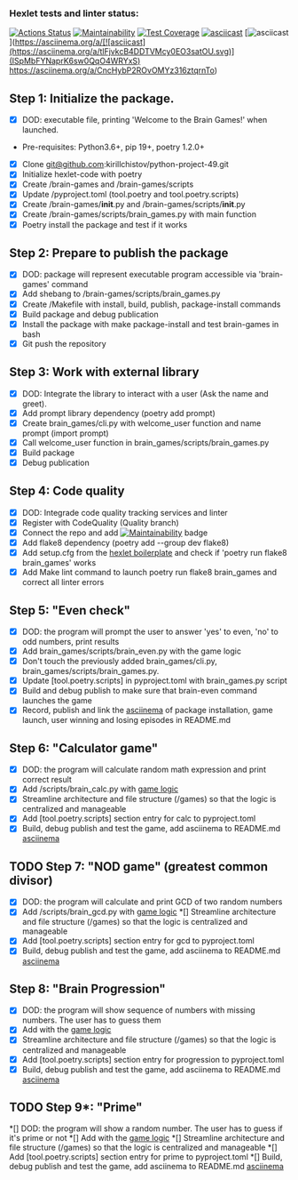### Hexlet tests and linter status:
[![Actions Status](https://github.com/kirillchistov/python-project-49/actions/workflows/hexlet-check.yml/badge.svg)](https://github.com/kirillchistov/python-project-49/actions)
[![Maintainability](https://api.codeclimate.com/v1/badges/d922981a966fe718675c/maintainability)](https://codeclimate.com/github/kirillchistov/python-project-49/maintainability)
[![Test Coverage](https://api.codeclimate.com/v1/badges/d922981a966fe718675c/test_coverage)](https://codeclimate.com/github/kirillchistov/python-project-49/test_coverage)
[![asciicast](https://asciinema.org/a/IFei1plp3YOf1V7D1XAhq2Ztm.svg)](https://asciinema.org/a/IFei1plp3YOf1V7D1XAhq2Ztm)
[![asciicast](https://asciinema.org/a/tlFjvkcB4DDTVMcy0EO3satOU.svg)](https://asciinema.org/a/[![asciicast](https://asciinema.org/a/tlFjvkcB4DDTVMcy0EO3satOU.svg)](ISpMbFYNaprK6sw0QqO4WRYxS)
https://asciinema.org/a/CncHybP2ROvOMYz316ztqrnTo)

## Step 1: Initialize the package. 
*[x] DOD: executable file, printing 'Welcome to the Brain Games!' when launched.
- Pre-requisites: Python3.6+, pip 19+, poetry 1.2.0+
*[x] Clone git@github.com:kirillchistov/python-project-49.git
*[x] Initialize hexlet-code with poetry
*[x] Create /brain-games and /brain-games/scripts
*[x] Update /pyproject.toml (tool.poetry and tool.poetry.scripts)
*[x] Create /brain-games/__init__.py and /brain-games/scripts/__init__.py
*[x] Create /brain-games/scripts/brain_games.py with main function
*[x] Poetry install the package and test if it works

## Step 2: Prepare to publish the package
*[x] DOD: package will represent executable program accessible via 'brain-games' command
*[x] Add shebang to /brain-games/scripts/brain_games.py
*[x] Create /Makefile with install, build, publish, package-install commands
*[x] Build package and debug publication
*[x] Install the package with make package-install and test brain-games in bash
*[x] Git push the repository

## Step 3: Work with external library
*[x] DOD: Integrate the library to interact with a user (Ask the name and greet).
*[x] Add prompt library dependency (poetry add prompt)
*[x] Create brain_games/cli.py with welcome_user function and name prompt (import prompt)
*[x] Call welcome_user function in brain_games/scripts/brain_games.py
*[x] Build package
*[x] Debug publication

## Step 4: Code quality
*[x] DOD: Integrade code quality tracking services and linter
*[x] Register with CodeQuality (Quality branch)
*[x] Connect the repo and add [![Maintainability](https://api.codeclimate.com/v1/badges/d922981a966fe718675c/maintainability)](https://codeclimate.com/github/kirillchistov/python-project-49/maintainability) badge
*[x] Add flake8 dependency (poetry add --group dev flake8)
*[x] Add setup.cfg from the [hexlet boilerplate](https://github.com/hexlet-boilerplates/python-package/blob/main/setup.cfg) and check if 'poetry run flake8 brain_games' works
*[x] Add Make lint command to launch poetry run flake8 brain_games and correct all linter errors

## Step 5: "Even check"
*[x] DOD: the program will prompt the user to answer 'yes' to even, 'no' to odd numbers, print results
*[x] Add brain_games/scripts/brain_even.py with the game logic
*[x] Don't touch the previously added brain_games/cli.py, brain_games/scripts/brain_games.py.
*[x] Update [tool.poetry.scripts] in pyproject.toml with brain_games.py script
*[x] Build and debug publish to make sure that brain-even command launches the game
*[x] Record, publish and link the [asciinema](https://asciinema.org/a/IFei1plp3YOf1V7D1XAhq2Ztm) of package installation, game launch, user winning and losing episodes in README.md

## Step 6: "Calculator game"
*[x] DOD: the program will calculate random math expression and print correct result
*[x] Add /scripts/brain_calc.py with [game logic](https://ru.hexlet.io/projects/49/members/36039?step=6)
*[x] Streamline architecture and file structure (/games) so that the logic is centralized and manageable
*[x] Add [tool.poetry.scripts] section entry for calc to pyproject.toml
*[x] Build, debug publish and test the game, add asciinema to README.md
[asciinema](https://asciinema.org/a/tlFjvkcB4DDTVMcy0EO3satOU)

## TODO Step 7: "NOD game" (greatest common divisor)
*[x] DOD: the program will calculate and print GCD of two random numbers
*[x] Add /scripts/brain_gcd.py with [game logic](https://ru.hexlet.io/projects/49/members/36039?step=7)
*[] Streamline architecture and file structure (/games) so that the logic is centralized and manageable
*[x] Add [tool.poetry.scripts] section entry for gcd to pyproject.toml
*[x] Build, debug publish and test the game, add asciinema to README.md
[asciinema](https://asciinema.org/a/ISpMbFYNaprK6sw0QqO4WRYxS)

## Step 8: "Brain Progression"
*[x] DOD: the program will show sequence of numbers with missing numbers. The user has to guess them
*[x] Add with the [game logic](https://ru.hexlet.io/projects/49/members/36039?step=8)
*[x] Streamline architecture and file structure (/games) so that the logic is centralized and manageable
*[x] Add [tool.poetry.scripts] section entry for progression to pyproject.toml
*[x] Build, debug publish and test the game, add asciinema to README.md
[asciinema](https://asciinema.org/a/CncHybP2ROvOMYz316ztqrnTo)

## TODO Step 9*: "Prime"
*[] DOD: the program will show a random number. The user has to guess if it's prime or not
*[] Add with the [game logic](https://ru.hexlet.io/projects/49/members/36039?step=9)
*[] Streamline architecture and file structure (/games) so that the logic is centralized and manageable
*[] Add [tool.poetry.scripts] section entry for prime to pyproject.toml
*[] Build, debug publish and test the game, add asciinema to README.md
[asciinema](https://asciinema.org/)